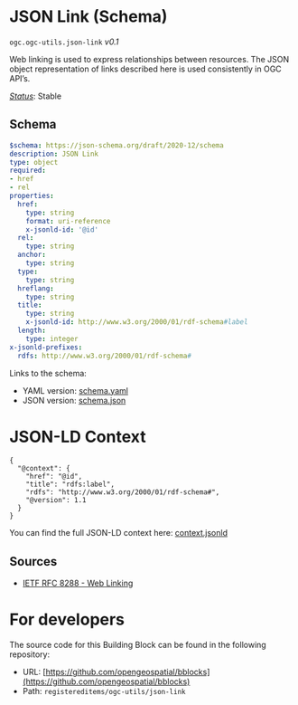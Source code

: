 
# JSON Link (Schema)

`ogc.ogc-utils.json-link` *v0.1*

Web linking is used to express relationships between resources. The JSON object representation of links described here is used consistently in OGC API’s.

[*Status*](http://www.opengis.net/def/status): Stable

## Schema

```yaml
$schema: https://json-schema.org/draft/2020-12/schema
description: JSON Link
type: object
required:
- href
- rel
properties:
  href:
    type: string
    format: uri-reference
    x-jsonld-id: '@id'
  rel:
    type: string
  anchor:
    type: string
  type:
    type: string
  hreflang:
    type: string
  title:
    type: string
    x-jsonld-id: http://www.w3.org/2000/01/rdf-schema#label
  length:
    type: integer
x-jsonld-prefixes:
  rdfs: http://www.w3.org/2000/01/rdf-schema#

```

Links to the schema:

* YAML version: [schema.yaml](https://opengeospatial.github.io/bblocks/annotated-schemas/ogc-utils/json-link/schema.json)
* JSON version: [schema.json](https://opengeospatial.github.io/bblocks/annotated-schemas/ogc-utils/json-link/schema.yaml)


# JSON-LD Context

```jsonld
{
  "@context": {
    "href": "@id",
    "title": "rdfs:label",
    "rdfs": "http://www.w3.org/2000/01/rdf-schema#",
    "@version": 1.1
  }
}
```

You can find the full JSON-LD context here:
[context.jsonld](https://opengeospatial.github.io/bblocks/annotated-schemas/ogc-utils/json-link/context.jsonld)

## Sources

* [IETF RFC 8288 - Web Linking](https://www.rfc-editor.org/rfc/rfc8288.txt)

# For developers

The source code for this Building Block can be found in the following repository:

* URL: [https://github.com/opengeospatial/bblocks](https://github.com/opengeospatial/bblocks)
* Path: `registereditems/ogc-utils/json-link`

